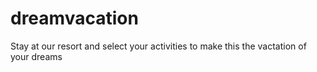 # dreamvacation
Stay at our resort and select your activities to make this the vactation of your dreams
